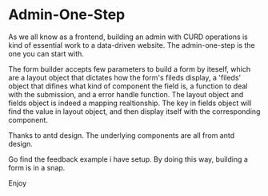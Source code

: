 # Admin-One-Step
As we all know as a frontend, building an admin with CURD operations is kind of essential work to a data-driven website. The admin-one-step is the one you can start with.

The form builder accepts few parameters to build a form by iteself, which are a layout object that dictates how the form's fileds display, a 'fileds' object that difines what kind of component the field is, a function to deal with the submission, and a error handle function. The layout object and fields object is indeed a mapping realtionship. The key in fields object will find the value in layout object, and then display itself with the corresponding component.

Thanks to antd design. The underlying components are all from antd design.

Go find the feedback example i have setup. By doing this way, building a form is in a snap.

Enjoy

